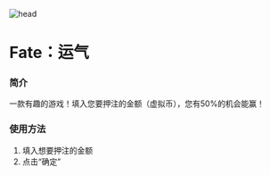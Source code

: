 ![head](https://s1.ax1x.com/2020/08/24/dyZp90.png)
# Fate：运气
### 简介
一款有趣的游戏！填入您要押注的金额（虚拟币），您有50%的机会能赢！
### 使用方法
1. 填入想要押注的金额
2. 点击“确定”
